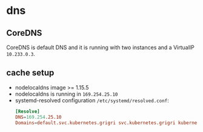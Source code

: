 
# dns

## CoreDNS

CoreDNS is default DNS and it is running with two instances and a VirtualIP `10.233.0.3`.


## cache setup

- nodelocaldns image >= 1.15.5
- nodelocaldns is running in `169.254.25.10`
- systemd-resolved configuration `/etc/systemd/resolved.conf`:
  ```conf
  [Resolve]
  DNS=169.254.25.10
  Domains=default.svc.kubernetes.grigri svc.kubernetes.grigri kubernetes.grigri grigri
  ```

